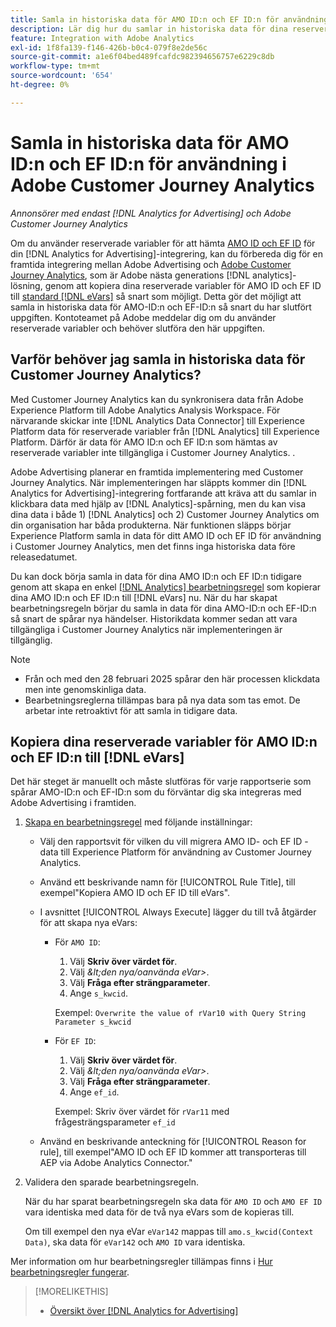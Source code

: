 ```yaml
---
title: Samla in historiska data för AMO ID:n och EF ID:n för användning i Adobe Customer Journey Analytics
description: Lär dig hur du samlar in historiska data för dina reserverade variabler i Adobe Analytics för framtida bruk i Adobe Customer Journey Analytics
feature: Integration with Adobe Analytics
exl-id: 1f8fa139-f146-426b-b0c4-079f8e2de56c
source-git-commit: a1e6f04bed489fcafdc982394656757e6229c8db
workflow-type: tm+mt
source-wordcount: '654'
ht-degree: 0%

---
```


# Samla in historiska data för AMO ID:n och EF ID:n för användning i Adobe Customer Journey Analytics

*Annonsörer med endast [!DNL Analytics for Advertising] och Adobe Customer Journey Analytics*

Om du använder reserverade variabler för att hämta [AMO ID och EF ID](ids.md) för din [!DNL Analytics for Advertising]-integrering, kan du förbereda dig för en framtida integrering mellan Adobe Advertising och [Adobe Customer Journey Analytics](https://experienceleague.adobe.com/en/docs/analytics-platform/using/cja-overview/cja-overview), som är Adobe nästa generations [!DNL analytics]-lösning, genom att kopiera dina reserverade variabler för AMO ID och EF ID till [standard [!DNL eVars]](https://experienceleague.adobe.com/en/docs/analytics/components/dimensions/evar) så snart som möjligt. Detta gör det möjligt att samla in historiska data för AMO-ID:n och EF-ID:n så snart du har slutfört uppgiften. Kontoteamet på Adobe meddelar dig om du använder reserverade variabler och behöver slutföra den här uppgiften.

<!-- You can also do the same for any other reserved variables you use for your [!DNL Analytics for Advertising] implementation. -->

<!-- This will allow Adobe Experience Platform, which supplies data to Customer Journey Analytics, to begin collecting historical data for your [!DNL rVars] as soon as you complete the task. -->

## Varför behöver jag samla in historiska data för Customer Journey Analytics?

Med Customer Journey Analytics kan du synkronisera data från Adobe Experience Platform till Adobe Analytics Analysis Workspace. För närvarande skickar inte [!DNL Analytics Data Connector] till Experience Platform data för reserverade variabler från [!DNL Analytics] till Experience Platform. Därför är data för AMO ID:n och EF ID:n som hämtas av reserverade variabler inte tillgängliga i Customer Journey Analytics. <!-- Instead, XXXXXXXXXX what exactly? -->.<!-- Does the Analytics for Advertising implementation use the Analytics Data Connector in particular (why would it use anything?), and we're planning to implement the Web SDK to do it instead in the future? -->

Adobe Advertising planerar en framtida implementering med Customer Journey Analytics. När implementeringen har släppts kommer din [!DNL Analytics for Advertising]-integrering fortfarande att kräva att du samlar in klickbara data <!-- Add back if we implement this:  and (DSP users) view-through data --> med hjälp av [!DNL Analytics]-spårning, men du kan visa dina data i både 1\) [!DNL Analytics] <!-- (Analysis Workspace using data from [!DNL Analytics]) --> och 2\) Customer Journey Analytics <!-- (Analysis Workspace using data from Experience Platform)--> om din organisation har båda produkterna. När funktionen släpps börjar Experience Platform samla in data för ditt AMO ID och EF ID för användning i Customer Journey Analytics, men det finns inga historiska data före releasedatumet.

Du kan dock börja samla in data för dina AMO ID:n och EF ID:n <!-- [!DNL rVars] --> tidigare genom att skapa en enkel [[!DNL Analytics] bearbetningsregel](https://experienceleague.adobe.com/en/docs/analytics/admin/admin-tools/manage-report-suites/edit-report-suite/report-suite-general/c-processing-rules/processing-rules) som kopierar dina AMO ID:n och EF ID:n <!-- [!DNL rVars] --> till [!DNL eVars] nu. När du har skapat bearbetningsregeln börjar du samla in data för dina AMO-ID:n och EF-ID:n <!-- [!DNL rVars] --> så snart de spårar nya händelser. Historikdata kommer sedan att vara tillgängliga i Customer Journey Analytics när implementeringen är tillgänglig.

>[!NOTE]
>
>* Från och med den 28 februari 2025 spårar den här processen klickdata men inte genomskinliga data.
>* Bearbetningsreglerna tillämpas bara på nya data som tas emot. De arbetar inte retroaktivt för att samla in tidigare data.

## Kopiera dina reserverade variabler för AMO ID:n och EF ID:n till [!DNL eVars]

Det här steget är manuellt och måste slutföras för varje rapportserie som spårar AMO-ID:n och EF-ID:n <!-- [!DNL rVars] --> som du förväntar dig ska integreras med Adobe Advertising i framtiden.

1. [Skapa en bearbetningsregel](https://experienceleague.adobe.com/en/docs/analytics/admin/admin-tools/manage-report-suites/edit-report-suite/report-suite-general/c-processing-rules/c-processing-rules-configuration/t-processing-rules) med följande inställningar:

   * Välj den rapportsvit för vilken du vill migrera AMO ID- och EF ID <!-- [!DNL rVar] -->-data till Experience Platform för användning av Customer Journey Analytics.

   * Använd ett beskrivande namn för [!UICONTROL Rule Title], till exempel&quot;Kopiera AMO ID och EF ID till eVars&quot;.

   * I avsnittet [!UICONTROL Always Execute] lägger du till två åtgärder för att skapa nya eVars:

      * För `AMO ID`:

         1. Välj **Skriv över värdet för**.
         1. Välj *\&lt;den nya/oanvända eVar\>*.
         1. Välj **Fråga efter strängparameter**.
         1. Ange `s_kwcid`.

        Exempel: ```Overwrite the value of rVar10 with Query String Parameter s_kwcid```

      * För `EF ID`:

         1. Välj **Skriv över värdet för**.
         1. Välj *\&lt;den nya/oanvända eVar\>*.
         1. Välj **Fråga efter strängparameter**.
         1. Ange `ef_id`.

        Exempel: Skriv över värdet för `rVar11` med frågesträngsparameter `ef_id`

   * Använd en beskrivande anteckning för [!UICONTROL Reason for rule], till exempel&quot;AMO ID och EF ID kommer att transporteras till AEP via Adobe Analytics Connector.&quot;

1. Validera den sparade bearbetningsregeln.

   När du har sparat bearbetningsregeln ska data för `AMO ID` och `AMO EF ID` <!-- the existing reserved variables --> vara identiska med data för de två nya eVars som de kopieras till.

   Om till exempel den nya eVar `eVar142` mappas till `amo.s_kwcid(Context Data)`, ska data för `eVar142` och `AMO ID` vara identiska.

Mer information om hur bearbetningsregler tillämpas finns i [Hur bearbetningsregler fungerar](https://experienceleague.adobe.com/en/docs/analytics/admin/admin-tools/manage-report-suites/edit-report-suite/report-suite-general/c-processing-rules/c-processing-rules-configuration/processing-rules-about).

>[!MORELIKETHIS]
>
>* [Översikt över [!DNL Analytics for Advertising]](overview.md)
